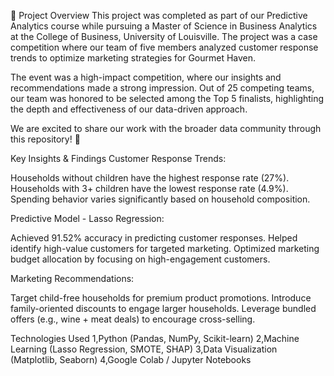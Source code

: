 🚀 Project Overview
This project was completed as part of our Predictive Analytics course while pursuing a Master of Science in Business Analytics at the College of Business, University of Louisville. The project was a case competition where our team of five members analyzed customer response trends to optimize marketing strategies for Gourmet Haven.

The event was a high-impact competition, where our insights and recommendations made a strong impression. Out of 25 competing teams, our team was honored to be selected among the Top 5 finalists, highlighting the depth and effectiveness of our data-driven approach.

We are excited to share our work with the broader data community through this repository! 🚀

 Key Insights & Findings
 Customer Response Trends:

Households without children have the highest response rate (27%).
Households with 3+ children have the lowest response rate (4.9%).
Spending behavior varies significantly based on household composition.

 Predictive Model - Lasso Regression:

Achieved 91.52% accuracy in predicting customer responses.
Helped identify high-value customers for targeted marketing.
Optimized marketing budget allocation by focusing on high-engagement customers.

  Marketing Recommendations:

Target child-free households for premium product promotions.
Introduce family-oriented discounts to engage larger households.
Leverage bundled offers (e.g., wine + meat deals) to encourage cross-selling.


 Technologies Used
 1,Python (Pandas, NumPy, Scikit-learn)
 2,Machine Learning (Lasso Regression, SMOTE, SHAP)
 3,Data Visualization (Matplotlib, Seaborn)
 4,Google Colab / Jupyter Notebooks


